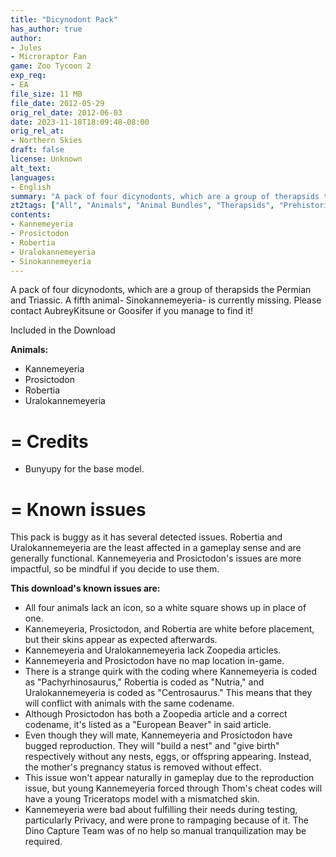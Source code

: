 ```yaml
---
title: "Dicynodont Pack"
has_author: true
author: 
- Jules
- Microraptor Fan
game: Zoo Tycoon 2
exp_req: 
- EA
file_size: 11 MB
file_date: 2012-05-29
orig_rel_date: 2012-06-03
date: 2023-11-18T18:09:48-08:00
orig_rel_at: 
- Northern Skies
draft: false
license: Unknown
alt_text: 
languages:
- English
summary: "A pack of four dicynodonts, which are a group of therapsids the Permian and Triassic."
zt2tags: ["All", "Animals", "Animal Bundles", "Therapsids", "Prehistoric"]
contents:
- Kannemeyeria
- Prosictodon
- Robertia
- Uralokannemeyeria
- Sinokannemeyeria
---
```

A pack of four dicynodonts, which are a group of therapsids the Permian and Triassic. A fifth animal- Sinokannemeyeria- is currently missing. Please contact AubreyKitsune or Goosifer if you manage to find it!


Included in the Download


**Animals:**
- Kannemeyeria
- Prosictodon
- Robertia
- Uralokannemeyeria

=
Credits
=

- Bunyupy for the base model.

=
Known issues
=

This pack is buggy as it has several detected issues. Robertia and Uralokannemeyeria are the least affected in a gameplay sense and are generally functional. Kannemeyeria and Prosictodon's issues are more impactful, so be mindful if you decide to use them.

**This download's known issues are:**
- All four animals lack an icon, so a white square shows up in place of one.
- Kannemeyeria, Prosictodon, and Robertia are white before placement, but their skins appear as expected afterwards.
- Kannemeyeria and Uralokannemeyeria lack Zoopedia articles.
- Kannemeyeria and Prosictodon have no map location in-game.
- There is a strange quirk with the coding where Kannemeyeria is coded as "Pachyrhinosaurus," Robertia is coded as "Nutria," and Uralokannemeyeria is coded as "Centrosaurus." This means that they will conflict with animals with the same codename.
- Although Prosictodon has both a Zoopedia article and a correct codename, it's listed as a "European Beaver" in said article.
- Even though they will mate, Kannemeyeria and Prosictodon have bugged reproduction. They will "build a nest" and "give birth" respectively without any nests, eggs, or offspring appearing. Instead, the mother's pregnancy status is removed without effect.
- This issue won't appear naturally in gameplay due to the reproduction issue, but young Kannemeyeria forced through Thom's cheat codes will have a young Triceratops model with a mismatched skin.
- Kannemeyeria were bad about fulfilling their needs during testing, particularly Privacy, and were prone to rampaging because of it. The Dino Capture Team was of no help so manual tranquilization may be required.